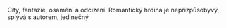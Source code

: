 City, fantazie, osamění a odcizení. Romantický hrdina je nepřizpůsobyvý, splývá s autorem, jedinečný
 